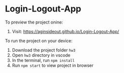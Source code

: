   # Login-Logout-App

  To preview the project onine:
  1) Visit: https://aginsideout.github.io/Login-Logout-App/

  To run the project on your device:
  1) Download the project folder `hw3`
  1) Open `hw3` directory in vscode
  2) In the terminal, run `npm install`
  3) Run `npm start` to view project in browser
  
